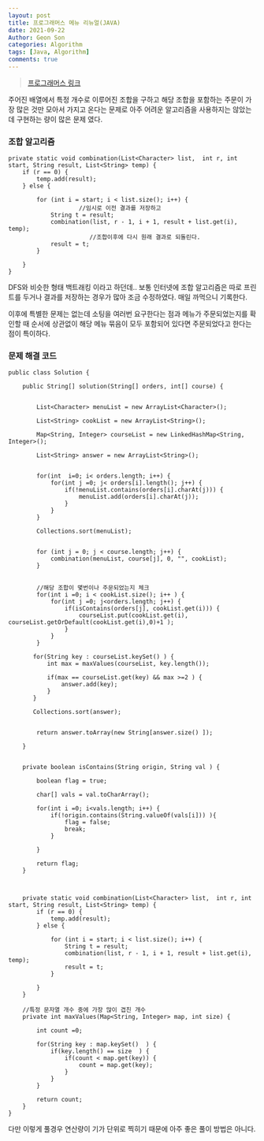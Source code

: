```yaml
---
layout: post
title: 프로그래머스 메뉴 리뉴얼(JAVA)
date: 2021-09-22
Author: Geon Son
categories: Algorithm
tags: [Java, Algorithm]
comments: true
---
```


> [프로그래머스 링크](https://programmers.co.kr/learn/courses/30/lessons/72411)



주어진 배열에서 특정 개수로 이루어진 조합을 구하고
해당 조합을 포함하는 주문이 가장 많은 것만 모아서 가지고 온다는 문제로
아주 어려운 알고리즘을 사용하지는 않았는데 구현하는 량이 많은 문제 였다.

### 조합 알고리즘

```
private static void combination(List<Character> list,  int r, int start, String result, List<String> temp) {
	if (r == 0) {
		temp.add(result);
	} else {

		for (int i = start; i < list.size(); i++) {
                 	//임시로 이전 결과를 저장하고
			String t = result;
			combination(list, r - 1, i + 1, result + list.get(i), temp);
                       //조합이후에 다시 원래 결과로 되돌린다.
			result = t;
		}

	}
}
```

DFS와 비슷한 형태 백트래킹 이라고 하던데.. 보통 인터넷에 조합 알고리즘은
따로 프린트를 두거나 결과를 저장하는 경우가 많아 조금 수정하였다. 매일 까먹으니 기록한다.

이후에 특별한 문제는 없는데 소팅을 여러번 요구한다는 점과 메뉴가 주문되었는지를 확인할 때
순서에 상관없이 해당 메뉴 묶음이 모두 포함되어 있다면 주문되었다고 한다는 점이 특이하다.



### 문제 해결 코드

```
public class Solution {

    public String[] solution(String[] orders, int[] course) {        


    	List<Character> menuList = new ArrayList<Character>();

    	List<String> cookList = new ArrayList<String>();

    	Map<String, Integer> courseList = new LinkedHashMap<String, Integer>();

    	List<String> answer = new ArrayList<String>();


    	for(int  i=0; i< orders.length; i++) {
    		for(int j =0; j< orders[i].length(); j++) {
    			if(!menuList.contains(orders[i].charAt(j))) {
    				menuList.add(orders[i].charAt(j));
    			}
    		}
    	}

    	Collections.sort(menuList);


		for (int j = 0; j < course.length; j++) {
			combination(menuList, course[j], 0, "", cookList);
		}


        //해당 조합이 몇번이나 주문되었는지 체크
        for(int i =0; i < cookList.size(); i++ ) {     	
        	for(int j =0; j<orders.length; j++) {        	 
	        	if(isContains(orders[j], cookList.get(i))) {
	        		courseList.put(cookList.get(i), courseList.getOrDefault(cookList.get(i),0)+1 );
	        	}        		
        	}
        }

       for(String key : courseList.keySet() ) {
    	   int max = maxValues(courseList, key.length());

    	   if(max == courseList.get(key) && max >=2 ) {
    		   answer.add(key);
    	   }
       }

       Collections.sort(answer);


        return answer.toArray(new String[answer.size() ]);

    }


    private boolean isContains(String origin, String val ) {

    	boolean flag = true;

    	char[] vals = val.toCharArray();

    	for(int i =0; i<vals.length; i++) {
    		if(!origin.contains(String.valueOf(vals[i])) ){
    			flag = false;
    			break;
    		}

    	}

    	return flag;    	
    }



	private static void combination(List<Character> list,  int r, int start, String result, List<String> temp) {
		if (r == 0) {
			temp.add(result);
		} else {

			for (int i = start; i < list.size(); i++) {
				String t = result;
				combination(list, r - 1, i + 1, result + list.get(i), temp);
				result = t;
			}

		}
	}

    //특정 문자열 개수 중에 가장 많이 겹친 개수
    private int maxValues(Map<String, Integer> map, int size) {

    	int count =0;

    	for(String key : map.keySet()  ) {
    		if(key.length() == size  ) {
        		if(count < map.get(key)) {
        			count = map.get(key);
        		}
    		}
    	}

    	return count;
    }
}
```

다만 이렇게 풀경우 연산량이 기가 단위로 찍히기 때문에
아주 좋은 풀이 방법은 아니다.
